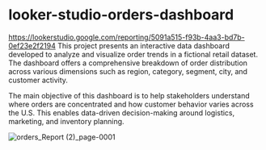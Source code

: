 # looker-studio-orders-dashboard

https://lookerstudio.google.com/reporting/5091a515-f93b-4aa3-bd7b-0ef23e2f2194 This project presents an interactive data dashboard developed to analyze and visualize order trends in a fictional retail dataset. The dashboard offers a comprehensive breakdown of order distribution across various dimensions such as region, category, segment, city, and customer activity.

The main objective of this dashboard is to help stakeholders understand where orders are concentrated and how customer behavior varies across the U.S. This enables data-driven decision-making around logistics, marketing, and inventory planning.

![orders_Report (2)_page-0001](https://github.com/user-attachments/assets/6e8896f8-87a0-4ad1-ba42-24bd923c53c3)

